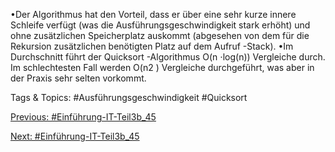 •Der Algorithmus hat den Vorteil, dass er über eine sehr kurze innere Schleife verfügt (was die 
Ausführungsgeschwindigkeit stark erhöht) und ohne zusätzlichen Speicherplatz auskommt (abgesehen von 
dem für die Rekursion zusätzlichen benötigten Platz auf dem Aufruf -Stack).
•Im Durchschnitt führt der Quicksort -Algorithmus O(n ⋅log(n)) Vergleiche durch. Im schlechtesten Fall werden 
O(n2 ) Vergleiche durchgeführt, was aber in der Praxis sehr selten vorkommt.

   Tags & Topics:
   #Ausführungsgeschwindigkeit
   #Quicksort

[Previous: #Einführung-IT-Teil3b_45](Einführung-IT-Teil3b_45.md)

[Next: #Einführung-IT-Teil3b_45](Einführung-IT-Teil3b_45.md)